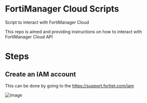 # FortiManager Cloud Scripts
Script to interact with FortiManager Cloud

This repo is aimed and providing instructions on how to interact with FortiManager Cloud API
# Steps
## Create an IAM account
This can be done by going to the https://support.fortiet.com/iam

![image](https://github.com/MikeWissa/FortiManagerCloudScripts/assets/6186228/e0224598-1445-479b-a5c3-9909c2adc531)
